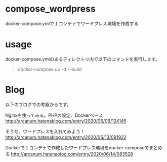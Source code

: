 # compose_wordpress
docker-compose.ymlで１コンテナでワードプレス環境を作成する

# usage
docker-compose.ymlのあるディレクトリ内で以下のコマンドを実行します。


> docker-compose up -d --build


# Blog
以下のブログでの考察からです。

Nginxを使ってみる。PHPの設定、Dockerベース
http://arcanum.hatenablog.com/entry/2020/06/06/124145

そうだ、ワードプレスを入れてみよう！
http://arcanum.hatenablog.com/entry/2020/06/13/091922

Dockerで１コンテナで作成したワードプレス環境をdocker-composeでまとめる
http://arcanum.hatenablog.com/entry/2020/06/14/083528
